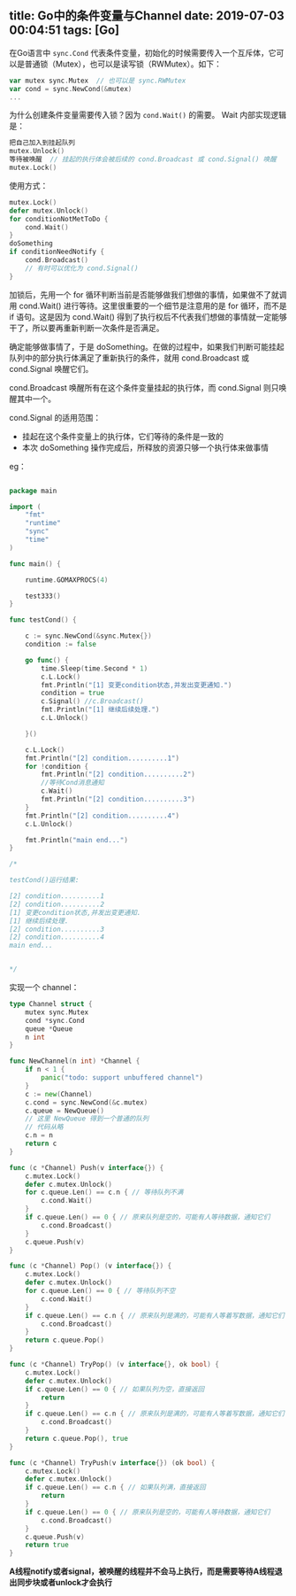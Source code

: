 title: Go中的条件变量与Channel
date: 2019-07-03 00:04:51
tags: [Go]
---

在Go语言中 `sync.Cond` 代表条件变量，初始化的时候需要传入一个互斥体，它可以是普通锁（Mutex），也可以是读写锁（RWMutex）。如下：

```go
var mutex sync.Mutex  // 也可以是 sync.RWMutex
var cond = sync.NewCond(&mutex)
...
```

<!-- more -->
为什么创建条件变量需要传入锁？因为 `cond.Wait()` 的需要。 Wait 内部实现逻辑是：

```go
把自己加入到挂起队列
mutex.Unlock()
等待被唤醒  // 挂起的执行体会被后续的 cond.Broadcast 或 cond.Signal() 唤醒
mutex.Lock()
```

使用方式：

```go
mutex.Lock()
defer mutex.Unlock()
for conditionNotMetToDo {
    cond.Wait()
}
doSomething
if conditionNeedNotify {
    cond.Broadcast()
    // 有时可以优化为 cond.Signal()
}
```
加锁后，先用一个 for 循环判断当前是否能够做我们想做的事情，如果做不了就调用 cond.Wait() 进行等待。这里很重要的一个细节是注意用的是 for 循环，而不是 if 语句。这是因为 cond.Wait() 得到了执行权后不代表我们想做的事情就一定能够干了，所以要再重新判断一次条件是否满足。

确定能够做事情了，于是 doSomething。在做的过程中，如果我们判断可能挂起队列中的部分执行体满足了重新执行的条件，就用 cond.Broadcast 或 cond.Signal 唤醒它们。

cond.Broadcast 唤醒所有在这个条件变量挂起的执行体，而 cond.Signal 则只唤醒其中一个。

cond.Signal 的适用范围：

- 挂起在这个条件变量上的执行体，它们等待的条件是一致的
- 本次 doSomething 操作完成后，所释放的资源只够一个执行体来做事情

eg：

```go

package main

import (
	"fmt"
	"runtime"
	"sync"
	"time"
)

func main() {

	runtime.GOMAXPROCS(4)

	test333()
}

func testCond() {

	c := sync.NewCond(&sync.Mutex{})
	condition := false

	go func() {
		time.Sleep(time.Second * 1)
		c.L.Lock()
		fmt.Println("[1] 变更condition状态,并发出变更通知.")
		condition = true
		c.Signal() //c.Broadcast()
		fmt.Println("[1] 继续后续处理.")
		c.L.Unlock()

	}()

	c.L.Lock()
	fmt.Println("[2] condition..........1")
	for !condition {
		fmt.Println("[2] condition..........2")
		//等待Cond消息通知
		c.Wait()
		fmt.Println("[2] condition..........3")
	}
	fmt.Println("[2] condition..........4")
	c.L.Unlock()

	fmt.Println("main end...")
}

/*

testCond()运行结果:

[2] condition..........1
[2] condition..........2
[1] 变更condition状态,并发出变更通知.
[1] 继续后续处理.
[2] condition..........3
[2] condition..........4
main end...


*/
```
实现一个 channel：

```go
type Channel struct {
    mutex sync.Mutex
    cond *sync.Cond
    queue *Queue
    n int
}

func NewChannel(n int) *Channel {
    if n < 1 {
        panic("todo: support unbuffered channel")
    }
    c := new(Channel)
    c.cond = sync.NewCond(&c.mutex)
    c.queue = NewQueue()
    // 这里 NewQueue 得到一个普通的队列
    // 代码从略
    c.n = n
    return c
}

func (c *Channel) Push(v interface{}) {
    c.mutex.Lock()
    defer c.mutex.Unlock()
    for c.queue.Len() == c.n { // 等待队列不满
        c.cond.Wait()
    }
    if c.queue.Len() == 0 { // 原来队列是空的，可能有人等待数据，通知它们
        c.cond.Broadcast()
    }
    c.queue.Push(v)
}

func (c *Channel) Pop() (v interface{}) {
    c.mutex.Lock()
    defer c.mutex.Unlock()
    for c.queue.Len() == 0 { // 等待队列不空
        c.cond.Wait()
    }
    if c.queue.Len() == c.n { // 原来队列是满的，可能有人等着写数据，通知它们
        c.cond.Broadcast()
    }
    return c.queue.Pop()
}

func (c *Channel) TryPop() (v interface{}, ok bool) {
    c.mutex.Lock()
    defer c.mutex.Unlock()
    if c.queue.Len() == 0 { // 如果队列为空，直接返回
        return
    }
    if c.queue.Len() == c.n { // 原来队列是满的，可能有人等着写数据，通知它们
        c.cond.Broadcast()
    }
    return c.queue.Pop(), true
}

func (c *Channel) TryPush(v interface{}) (ok bool) {
    c.mutex.Lock()
    defer c.mutex.Unlock()
    if c.queue.Len() == c.n { // 如果队列满，直接返回
        return
    }
    if c.queue.Len() == 0 { // 原来队列是空的，可能有人等待数据，通知它们
        c.cond.Broadcast()
    }
    c.queue.Push(v)
    return true
}

```

**A线程notify或者signal，被唤醒的线程并不会马上执行，而是需要等待A线程退出同步块或者unlock才会执行**
